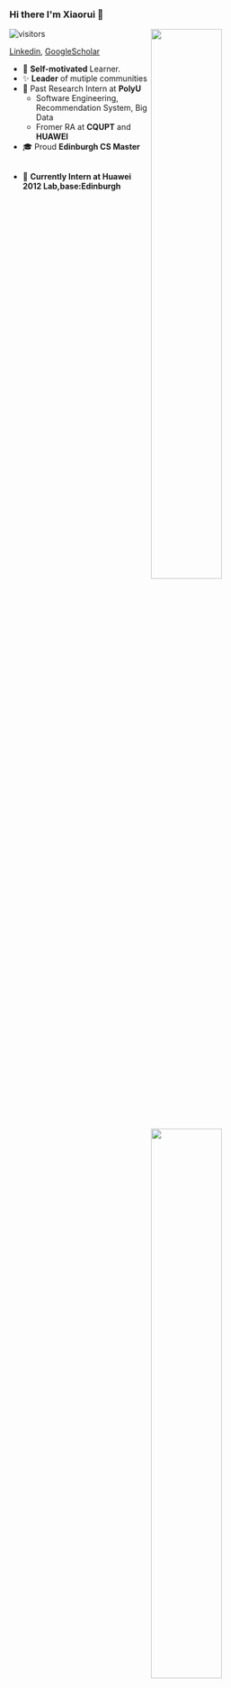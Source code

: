 ### Hi there  I'm Xiaorui 🤩

 <img align="right" width="50%" src="https://github-readme-stats.vercel.app/api？username=Lilhxr&show_icons=true">

![visitors](https://visitor-badge.glitch.me/badge?page_id=Lilhxr.Lilhxr.README)

<img align="right" width="50%" src="https://github-readme-stats.vercel.app/api/top-langs/?username=Lilhxr&layout=compact">



[Linkedin](https://www.linkedin.com/in/lil-hxr/), [GoogleScholar](https://scholar.google.com/citations?hl=en&user=fhqzdSAAAAAJ&view_op=list_works&sortby=title)
 - 📌 **Self-motivated** Learner.
 - ✨ **Leader** of mutiple communities
 - 👔 Past Research Intern at **PolyU**
   - Software Engineering, Recommendation System, Big Data
   - Fromer RA at **CQUPT** and **HUAWEI**
 - 🎓 Proud **Edinburgh CS Master**
 
## 
 - 🎨 **Currently Intern at Huawei 2012 Lab,base:Edinburgh**

